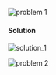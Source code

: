 ![problem 1](https://github.com/cpp-rakesh/discrete_mathematics_and_its_applications/blob/master/chapter_9_relations/9.1_relations_and_their_properties/repo/problem_1.png)

#### Solution
![solution_1](https://github.com/cpp-rakesh/discrete_mathematics_and_its_applications/blob/master/chapter_9_relations/9.1_relations_and_their_properties/repo/solution_1.png)

![problem 2](https://github.com/cpp-rakesh/discrete_mathematics_and_its_applications/blob/master/chapter_9_relations/9.1_relations_and_their_properties/repo/problem_2.png)